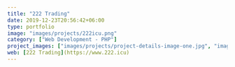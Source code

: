 ```yaml
---
title: "222 Trading"
date: 2019-12-23T20:56:42+06:00
type: portfolio
image: "images/projects/222icu.png"
category: ["Web Development - PHP"]
project_images: ["images/projects/project-details-image-one.jpg", "images/projects/project-details-image-two.jpg"]
web: [222 Trading](https://www.222.icu)
---
```



